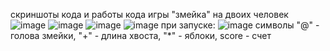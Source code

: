 скриншоты кода и работы кода игры "змейка" на двоих человек
![image](https://github.com/user-attachments/assets/24afd040-0050-4698-a6dd-91eca1bca57d)
![image](https://github.com/user-attachments/assets/d8e6c9b5-89c2-44bb-8f96-7a712a8203d1)
![image](https://github.com/user-attachments/assets/274acf66-ff3d-4fc4-a940-5a2ab8f9a6cd)
![image](https://github.com/user-attachments/assets/1b1d4420-6ccb-4134-b763-917926aa7aef)
при запуске: ![image](https://github.com/user-attachments/assets/c2bc1b2a-a540-437b-af1a-9d232e43606b)
символы "@" - голова змейки, "+" - длина хвоста, "*" - яблоки, score - счет
